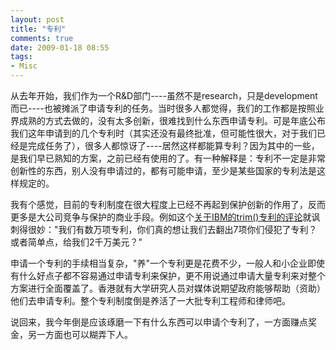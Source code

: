 ```yaml
---
layout: post
title: "专利"
comments: true
date: 2009-01-18 08:55
tags:
- Misc
---
```

从去年开始，我们作为一个R&D部门----虽然不是research，只是development而已----也被摊派了申请专利的任务。当时很多人都觉得，我们的工作都是按照业界成熟的方式去做的，没有太多创新，很难找到什么东西申请专利。可是年底公布我们这年申请到的几个专利时（其实还没有最终批准，但可能性很大，对于我们已经是完成任务了），很多人都惊讶了----居然这样都能算专利？因为其中的一些，是我们早已熟知的方案，之前已经有使用的了。有一种解释是：专利不一定是非常创新性的东西，别人没有申请过的，都有可能申请，至少是某些国家的专利法是这样规定的。

我有个感觉，目前的专利制度在很大程度上已经不再起到保护创新的作用了，反而更多是大公司竞争与保护的商业手段。例如这个[关于IBM的trim()专利的评论](http://it.solidot.org/article.pl?sid=09/01/17/053236)就讽刺得很妙："我们有数万项专利，你们真的想让我们去翻出7项你们侵犯了专利？或者简单点，给我们2千万美元？"

申请一个专利的手续相当复杂，"养"一个专利更是花费不少，一般人和小企业即使有什么好点子都不容易通过申请专利来保护，更不用说通过申请大量专利来对整个方案进行全面覆盖了。香港就有大学研究人员对媒体说期望政府能够帮助（资助）他们去申请专利。整个专利制度倒是养活了一大批专利工程师和律师吧。

说回来，我今年倒是应该琢磨一下有什么东西可以申请个专利了，一方面赚点奖金，另一方面也可以糊弄下人。
